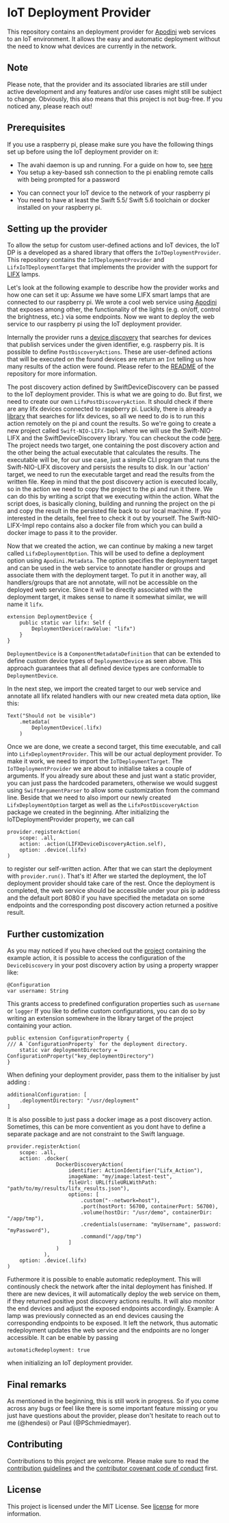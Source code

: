 <!--

This source file is part of the Apodini Template open source project

SPDX-FileCopyrightText: 2021 Paul Schmiedmayer and the project authors (see CONTRIBUTORS.md) <paul.schmiedmayer@tum.de>

SPDX-License-Identifier: MIT

-->

# IoT Deployment Provider

This repository contains an deployment provider for [Apodini](https://github.com/Apodini/Apodini) web services to an IoT environment. It allows the easy and automatic deployment without the need to know what devices are currently in the network.  

## Note
Please note, that the provider and its associated libraries are still under active development and any features and/or use cases might still be subject to change. Obviously, this also means that this project is not bug-free. If you noticed any, please reach out!

## Prerequisites
If you use a raspberry pi, please make sure you have the following things set up before using the IoT deployment provider on it:

 - The avahi daemon is up and running. For a guide on how to, see [here](https://www.raspberrypi.org/forums/viewtopic.php?t=267113) 
 - You setup a key-based ssh connection to the pi enabling remote calls with being prompted for a password
 <!-- - You setup the pi as a stand-alone WAP. For a guide on how to, refer to  the official raspberry pi docs. -->
 - You can connect your IoT device to the network of your raspberry pi
 - You need to have at least the Swift 5.5/ Swift 5.6 toolchain or docker installed on your raspberry pi.

## Setting up the provider
To allow the setup for custom user-defined actions and IoT devices, the IoT DP is a developed as a shared library that offers the `IoTDeploymentProvider`. This repository contains the `IoTDeploymentProvider` and `LifxIoTDeploymentTarget` that implements the provider with the support for [LIFX](https://www.lifx.com) lamps.

Let's look at the following example to describe how the provider works and how one can set it up: Assume we have some LIFX smart lamps that are connected to our raspberry pi. We wrote a cool web service using [Apodini](https://github.com/Apodini/Apodini) that exposes among other, the functionality of the lights (e.g. on/off, control the brightness, etc.) via some endpoints. Now we want to deploy the web service to our raspberry pi using the IoT deployment provider.  

Internally the provider runs a [device discovery](https://github.com/Apodini/SwiftDeviceDiscovery) that searches for devices that publish services under the given identifier, e.g. raspberry pis. It is possible to define `PostDiscoveryActions`. These are user-defined actions that will be executed on the found devices are return an `Int` telling us how many results of the action were found. Please refer to the [README](https://github.com/Apodini/SwiftDeviceDiscovery/blob/master/README.md) of the repository for more information.  

The post discovery action defined by SwiftDeviceDiscovery can be passed to the IoT deployment provider. This is what we are going to do. But first, we need to create our own `LifxPostDiscoveryAction`. It should check if there are any lifx devices connected to raspberry pi. Luckily, there is already a [library](https://github.com/PSchmiedmayer/Swift-NIO-LIFX) that searches for lifx devices, so all we need to do is to run this action remotely on the pi and count the results. So we're going to create a new project called `Swift-NIO-LIFX-Impl` where we will use the Swift-NIO-LIFX and the SwiftDeviceDiscovery library. You can checkout the code [here](https://github.com/Apodini/Swift-NIO-LIFX-Impl). The project needs two target, one containing the post discovery action and the other being the actual executable that calculates the results. 
The executable will be, for our use case, just a simple CLI program that runs the Swift-NIO-LIFX discovery and persists the results to disk.
In our 'action' target, we need to run the executable target and read the results from the written file. Keep in mind that the post discovery action is executed locally, so in the action we need to copy the project to the pi and run it there. We can do this by writing a script that we executing within the action. What the script does, is basically cloning, building and running the project on the pi and copy the result in the persisted file back to our local machine. 
If you interested in the details, feel free to check it out by yourself. The Swift-NIO-LIFX-Impl repo contains also a docker file from which you can build a docker image to pass it to the provider.

Now that we created the action, we can continue by making a new target called `LifxDeploymentOption`. This will be used to define a deployment option using `Apodini.Metadata`. The option specifies the deployment target and can be used in the web service to annotate handler or groups and associate them with the deployment target. To put it in another way, all handlers/groups that are not annotate, will not be accessible on the deployed web service. Since it will be directly associated with the deployment target, it makes sense to name it somewhat similar, we will name it `lifx`. 
```
extension DeploymentDevice {
    public static var lifx: Self {
        DeploymentDevice(rawValue: "lifx")
    }
}
```
`DeploymentDevice` is a `ComponentMetadataDefinition` that can be extended to define custom device types of `DeploymentDevice` as seen above. This approach guarantees that all defined device types are conformable to `DeploymentDevice`.

In the next step, we import the created target to our web service and annotate all lifx related handlers with our new created meta data option, like this:
```
Text("Should not be visible")
    .metadata(
        DeploymentDevice(.lifx)
    )
```

Once we are done, we create a second target, this time executable, and call into `LifxDeploymentProvider`. This will be our actual deployment provider. To make it work, we need to import the `IoTDeploymentTarget`. The `IoTDeploymentProvider` we are about to initialise takes a couple of arguments. If you already sure about these and just want a static provider, you can just pass the hardcoded parameters, otherwise we would suggest using `SwiftArgumentParser` to allow some customization from the command line.
Beside that we need to also import our newly created `LifxDeploymentOption` target as well as the `LifxPostDiscoveryAction` package we created in the beginning.
After initializing the IoTDeploymentProvider property, we can call 
```
provider.registerAction(
    scope: .all, 
    action: .action(LIFXDeviceDiscoveryAction.self), 
    option: .device(.lifx)
)
```
to register our self-written action. After that we can start the deployment with `provider.run()`. 
That's it! After we started the deployment, the IoT deployment provider should take care of the rest. Once the deployment is completed, the web service should be accessible under your pis ip address and the default port 8080 if you have specified the metadata on some endpoints and the corresponding post discovery action returned a positive result.

## Further customization

As you may noticed if you have checked out the [project](https://github.com/Apodini/Swift-NIO-LIFX-Impl) containing the example action, it is possible to access the configuration of the `DeviceDiscovery` in your post discovery action by using a property wrapper like:
```
@Configuration
var username: String
```
This grants access to predefined configuration properties such as `username` or `logger`
If you like to define custom configurations, you can do so by writing an extension somewhere in the library target of the project containing your action. 
```
public extension ConfigurationProperty {
/// A `ConfigurationProperty` for the deployment directory.
    static var deploymentDirectory = ConfigurationProperty("key_deploymentDirectory")
}
```
When defining your deployment provider, pass them to the initialiser by just adding :
```
additionalConfiguration: [
    .deploymentDirectory: "/usr/deployment"
]
```

It is also possible to just pass a docker image as a post discovery action. Sometimes, this can be more conventient as you dont have to define a separate package and are not constraint to the Swift language.
```
provider.registerAction(
    scope: .all, 
    action: .docker(
                DockerDiscoveryAction(
                    identifier: ActionIdentifier("Lifx_Action"),
                    imageName: "my/image:latest-test",
                    fileUrl: URL(fileURLWithPath: "path/to/my/results/lifx_results.json"),
                    options: [
                        .custom("--network=host"),
                        .port(hostPort: 56700, containerPort: 56700),
                        .volume(hostDir: "/usr/demo", containerDir: "/app/tmp"),
                        .credentials(username: "myUsername", password: "myPassword"),
                        .command("/app/tmp")
                    ]
                )
            ),
    option: .device(.lifx)
)
```

Futhermore it is possible to enable automatic redeployment. This will continously check the network after the inital deployment has finished. If there are new devices, it will automatically deploy the web service on them, if they returned positive post discovery actions results. It will also monitor the end devices and adjust the exposed endpoints accordingly. Example: A lamp was previously connected as an end devices causing the corresponding endpoints to be exposed. It left the network, thus automatic redeployment updates the web service and the endpoints are no longer accessible. It can be enable by passing
```
automaticRedeployment: true
``` 
when initializing an IoT deployment provider.

## Final remarks
As mentioned in the beginning, this is still work in progress. So if you come across any bugs or feel like there is some important feature missing or you just have questions about the provider, please don't hesitate to reach out to me (@hendesi) or Paul (@PSchmiedmayer).  

## Contributing
Contributions to this project are welcome. Please make sure to read the [contribution guidelines](https://github.com/Apodini/.github/blob/main/CONTRIBUTING.md) and the [contributor covenant code of conduct](https://github.com/Apodini/.github/blob/main/CODE_OF_CONDUCT.md) first.

## License 
This project is licensed under the MIT License. See [license](https://github.com/Apodini/ApodiniIoTDeploymentProvider/blob/develop/LICENSES/MIT.txt) for more information.

